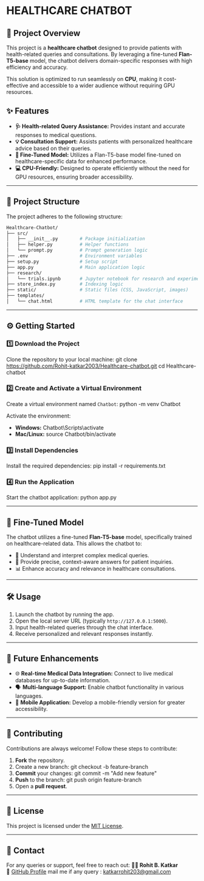 
# **HEALTHCARE CHATBOT**

## **🚀 Project Overview**
This project is a **healthcare chatbot** designed to provide patients with health-related queries and consultations. By leveraging a fine-tuned **Flan-T5-base** model, the chatbot delivers domain-specific responses with high efficiency and accuracy. 

This solution is optimized to run seamlessly on **CPU**, making it cost-effective and accessible to a wider audience without requiring GPU resources.

## **✨ Features**
- **🩺 Health-related Query Assistance:** Provides instant and accurate responses to medical questions.
- **💡 Consultation Support:** Assists patients with personalized healthcare advice based on their queries.
- **🔧 Fine-Tuned Model:** Utilizes a Flan-T5-base model fine-tuned on healthcare-specific data for enhanced performance.
- **💻 CPU-Friendly:** Designed to operate efficiently without the need for GPU resources, ensuring broader accessibility.

---

## **📂 Project Structure**
The project adheres to the following structure:
```bash
Healthcare-Chatbot/
├── src/
│   ├── __init__.py        # Package initialization
│   ├── helper.py          # Helper functions
│   └── prompt.py          # Prompt generation logic
├── .env                   # Environment variables
├── setup.py               # Setup script
├── app.py                 # Main application logic
├── research/
│   └── trials.ipynb       # Jupyter notebook for research and experimentation
├── store_index.py         # Indexing logic
├── static/                # Static files (CSS, JavaScript, images)
├── templates/
│   └── chat.html          # HTML template for the chat interface

```
---
## **⚙️ Getting Started**

### **1️⃣ Download the Project**
Clone the repository to your local machine:
git clone https://github.com/Rohit-katkar2003/Healthcare-chatbot.git
cd Healthcare-chatbot

### **2️⃣ Create and Activate a Virtual Environment**
Create a virtual environment named `Chatbot`:
python -m venv Chatbot

Activate the environment:
- **Windows:**
  Chatbot\Scripts\activate
- **Mac/Linux:**
  source Chatbot/bin/activate

### **3️⃣ Install Dependencies**
Install the required dependencies:
pip install -r requirements.txt

### **4️⃣ Run the Application**
Start the chatbot application:
python app.py

---

## **🤖 Fine-Tuned Model**
The chatbot utilizes a fine-tuned **Flan-T5-base** model, specifically trained on healthcare-related data. This allows the chatbot to:
- 🧠 Understand and interpret complex medical queries.
- 🏥 Provide precise, context-aware answers for patient inquiries.
- 📊 Enhance accuracy and relevance in healthcare consultations.

---

## **🛠️ Usage**
1. Launch the chatbot by running the app.
2. Open the local server URL (typically `http://127.0.0.1:5000`).
3. Input health-related queries through the chat interface.
4. Receive personalized and relevant responses instantly.

---

## **🔮 Future Enhancements**
- 🌐 **Real-time Medical Data Integration:** Connect to live medical databases for up-to-date information.
- 🗣️ **Multi-language Support:** Enable chatbot functionality in various languages.
- 📱 **Mobile Application:** Develop a mobile-friendly version for greater accessibility.

---

## **🤝 Contributing**
Contributions are always welcome! Follow these steps to contribute:
1. **Fork** the repository.
2. Create a new branch:
git checkout -b feature-branch
3. **Commit** your changes:
git commit -m "Add new feature"
4. **Push** to the branch:
git push origin feature-branch
5. Open a **pull request**.

---

## **📜 License**
This project is licensed under the [MIT License](LICENSE).

---

## **📧 Contact**
For any queries or support, feel free to reach out:
**👨‍💻 Rohit B. Katkar**  
🔗 [GitHub Profile](https://github.com/Rohit-katkar2003) 
mail me if any query : katkarrohit203@gmail.com



